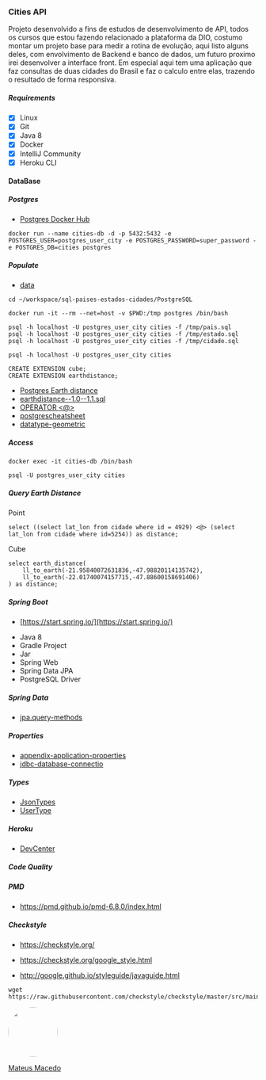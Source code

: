 ### Cities API

Projeto desenvolvido a fins de estudos de desenvolvimento de API, todos os cursos que estou fazendo relacionado a plataforma da DIO, costumo montar um projeto base para medir a rotina de evolução, aqui listo alguns deles, com envolvimento de Backend e banco de dados, um futuro proximo irei desenvolver a interface front. Em especial aqui tem uma aplicação que faz consultas de duas cidades do Brasil e faz o calculo entre elas, trazendo o resultado de forma responsiva.

##### Requirements

- [x] Linux
- [x] Git
- [x] Java 8
- [x] Docker
- [x] IntelliJ Community
- [x] Heroku CLI

#### DataBase

##### Postgres

* [Postgres Docker Hub](https://hub.docker.com/_/postgres)

```shell script
docker run --name cities-db -d -p 5432:5432 -e POSTGRES_USER=postgres_user_city -e POSTGRES_PASSWORD=super_password -e POSTGRES_DB=cities postgres
```

##### Populate

* [data](https://github.com/chinnonsantos/sql-paises-estados-cidades/tree/master/PostgreSQL)

```shell script
cd ~/workspace/sql-paises-estados-cidades/PostgreSQL

docker run -it --rm --net=host -v $PWD:/tmp postgres /bin/bash

psql -h localhost -U postgres_user_city cities -f /tmp/pais.sql
psql -h localhost -U postgres_user_city cities -f /tmp/estado.sql
psql -h localhost -U postgres_user_city cities -f /tmp/cidade.sql

psql -h localhost -U postgres_user_city cities

CREATE EXTENSION cube; 
CREATE EXTENSION earthdistance;
```

* [Postgres Earth distance](https://www.postgresql.org/docs/current/earthdistance.html)
* [earthdistance--1.0--1.1.sql](https://github.com/postgres/postgres/blob/master/contrib/earthdistance/earthdistance--1.0--1.1.sql)
* [OPERATOR <@>](https://github.com/postgres/postgres/blob/master/contrib/earthdistance/earthdistance--1.1.sql)
* [postgrescheatsheet](https://postgrescheatsheet.com/#/tables)
* [datatype-geometric](https://www.postgresql.org/docs/current/datatype-geometric.html)

##### Access

```shell script
docker exec -it cities-db /bin/bash

psql -U postgres_user_city cities
```

##### Query Earth Distance

Point
```roomsql
select ((select lat_lon from cidade where id = 4929) <@> (select lat_lon from cidade where id=5254)) as distance;
```

Cube
```roomsql
select earth_distance(
    ll_to_earth(-21.95840072631836,-47.98820114135742), 
    ll_to_earth(-22.01740074157715,-47.88600158691406)
) as distance;
```

##### Spring Boot

* [https://start.spring.io/](https://start.spring.io/)

+ Java 8
+ Gradle Project
+ Jar
+ Spring Web
+ Spring Data JPA
+ PostgreSQL Driver

##### Spring Data

* [jpa.query-methods](https://docs.spring.io/spring-data/jpa/docs/current/reference/html/#jpa.query-methods)

##### Properties

* [appendix-application-properties](https://docs.spring.io/spring-boot/docs/current/reference/html/appendix-application-properties.html)
* [jdbc-database-connectio](https://www.codejava.net/java-se/jdbc/jdbc-database-connection-url-for-common-databases)

##### Types

* [JsonTypes](https://github.com/vladmihalcea/hibernate-types)
* [UserType](https://docs.jboss.org/hibernate/orm/3.5/api/org/hibernate/usertype/UserType.html)

##### Heroku

* [DevCenter](https://devcenter.heroku.com/articles/getting-started-with-gradle-on-heroku)

##### Code Quality

##### PMD

+ https://pmd.github.io/pmd-6.8.0/index.html

##### Checkstyle

+ https://checkstyle.org/

+ https://checkstyle.org/google_style.html

+ http://google.github.io/styleguide/javaguide.html

```shell script
wget https://raw.githubusercontent.com/checkstyle/checkstyle/master/src/main/resources/google_checks.xml
```
<a href="https://www.linkedin.com/in/mateus-macedo-937a32163/">
 <img style="border-radius:50%" width="100px; "src="https://avatars.githubusercontent.com/u/63172367?s=460&u=11fd26ea8a7f5663d7707d7ef254e4f8bfca1b05&v=4"/>
 <p>Mateus Macedo</p>
</a>
